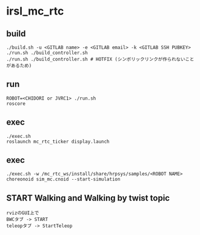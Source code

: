 # irsl_mc_rtc

## build
```
./build.sh -u <GITLAB name> -e <GITLAB email> -k <GITLAB SSH PUBKEY>
./run.sh ./build_controller.sh
./run.sh ./build_controller.sh # HOTFIX (シンボリックリンクが作られないことがあるため)
```

## run
```
ROBOT=<CHIDORI or JVRC1> ./run.sh
roscore
```

## exec
```
./exec.sh
roslaunch mc_rtc_ticker display.launch
```

## exec
```
./exec.sh -w /mc_rtc_ws/install/share/hrpsys/samples/<ROBOT NAME>
choreonoid sim_mc.cnoid --start-simulation
```

## START Walking and Walking by twist topic
```
rvizのGUI上で
BWCタブ -> START
teleopタブ -> StartTeleop
```

